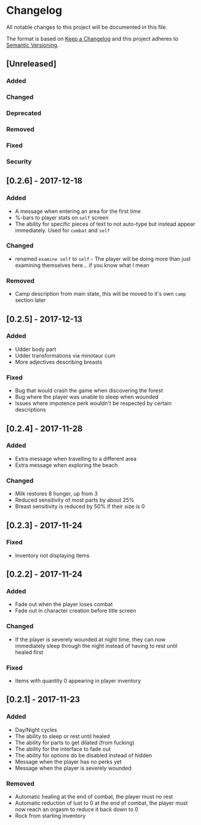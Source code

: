 # Changelog
All notable changes to this project will be documented in this file.

The format is based on [Keep a Changelog](http://keepachangelog.com/en/1.0.0/)
and this project adheres to [Semantic Versioning](http://semver.org/spec/v2.0.0.html).

## [Unreleased]
### Added
### Changed
### Deprecated
### Removed
### Fixed
### Security

## [0.2.6] - 2017-12-18
### Added
- A message when entering an area for the first time
- %-bars to player stats on `self` screen
- The ability for specific pieces of text to not auto-type but instead appear immediately. Used for `combat` and `self`

### Changed
- renamed `examine self` to `self` - The player will be doing more than just examining themselves here... if you know what I mean

### Removed
- Camp description from main state, this will be moved to it's own `camp` section later

## [0.2.5] - 2017-12-13
### Added
- Udder body part
- Udder transformations via minotaur cum
- More adjectives describing breasts

### Fixed
- Bug that would crash the game when discovering the forest
- Bug where the player was unable to sleep when wounded
- Issues where impotence perk wouldn't be respected by certain descriptions

## [0.2.4] - 2017-11-28
### Added
- Extra message when travelling to a different area
- Extra message when exploring the beach

### Changed
- Milk restores 8 hunger, up from 3
- Reduced sensitivity of most parts by about 25%
- Breast sensitivity is reduced by 50% if their size is 0

## [0.2.3] - 2017-11-24
### Fixed
- Inventory not displaying items

## [0.2.2] - 2017-11-24
### Added
- Fade out when the player loses combat
- Fade out in character creation before title screen

### Changed
- If the player is severely wounded at night time, they can now immediately sleep through the night instead of having to rest until healed first

### Fixed
- Items with quantity 0 appearing in player inventory

## [0.2.1] - 2017-11-23
### Added
- Day/Night cycles
- The ability to sleep or rest until healed
- The ability for parts to get dilated (from fucking)
- The ability for the interface to fade out
- The ability for options do be disabled instead of hidden
- Message when the player has no perks yet
- Message when the player is severely wounded

### Removed
- Automatic healing at the end of combat, the player must no rest
- Automatic reduction of lust to 0 at the end of combat, the player must now reach an orgasm to reduce it back down to 0
- Rock from starting inventory